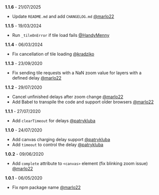 **1.1.6** - 21/07/2025
* Update `README.md` and add `CHANGELOG.md` [@marlo22](https://github.com/@marlo22)

**1.1.5** - 19/03/2024
* Run `_tileOnError` if tile load fails [@HandyMenny](https://github.com/@HandyMenny)

**1.1.4** - 06/03/2024
* Fix cancellation of tile loading [@kradziko](https://github.com/kradziko)

**1.1.3** - 23/09/2020
* Fix sending tile requests with a NaN zoom value for layers with a defined delay [@marlo22](https://github.com/@marlo22)

**1.1.2** - 29/07/2020
* Cancel unfinished delays after zoom change [@marlo22](https://github.com/@marlo22)
* Add Babel to transpile the code and support older browsers [@marlo22](https://github.com/@marlo22)

**1.1.1** - 27/07/2020
* Add `clearTimeout` for delays [@patrykluba](https://github.com/patrykluba)

**1.1.0** - 24/07/2020
* Add canvas charging delay support [@patrykluba](https://github.com/patrykluba)
* Add `timeout` to control the delay [@patrykluba](https://github.com/patrykluba)

**1.0.2** - 09/06/2020
* Add `complete` attribute to `<canvas>` element (fix blinking zoom issue) [@marlo22](https://github.com/@marlo22)

**1.0.1** - 06/05/2020
* Fix npm package name [@marlo22](https://github.com/@marlo22)
